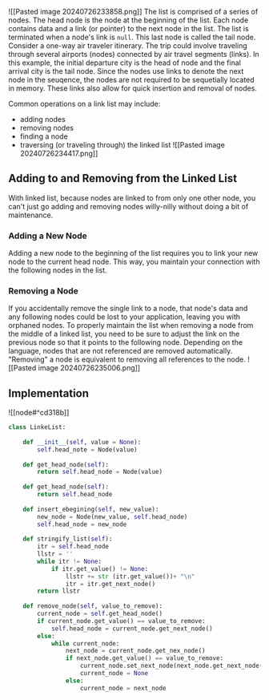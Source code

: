 ![[Pasted image 20240726233858.png]]
The list is comprised of a series of nodes.
The head node is the node at the beginning of the list. Each node contains data and a link (or pointer) to the next node in the list. The list is terminated when a node's link is `null`. This last node is called the tail node.
Consider a one-way air traveler itinerary. The trip could involve traveling through several airports (nodes) connected by air travel segments (links). In this example, the initial departure city is the head of node and the final arrival city is the tail node.
Since the nodes use links to denote the next node in the seuqence, the nodes are not required to be sequetially located in memory. These links also allow for quick insertion and removal of nodes.

Common operations on a link list may include:
- adding nodes
- removing nodes
- finding a node
- traversing (or traveling through) the linked list
![[Pasted image 20240726234417.png]]
## Adding to and Removing from the Linked List
With linked list, because nodes are linked to from only one other node, you can't just go adding and removing nodes willy-nilly without doing a bit of maintenance.
### Adding a New Node
Adding a new node to the beginning of the list requires you to link your new node to the current head node. This way, you maintain your connection with the following nodes in the list.

### Removing a Node
If you accidentally remove the single link to a node, that node's data and any following nodes could be lost to your application, leaving you with orphaned nodes.
To properly maintain the list when removing a node from the middle of a linked list, you need to be sure to adjust the link on the previous node so that it points to the following node.
Depending on the language, nodes that are not referenced are removed automatically. "Removing" a node is equivalent to removing all references to the node.
![[Pasted image 20240726235006.png]]

## Implementation
![[node#^cd318b]]

```Python
class LinkeList:
	
	def __init__(self, value = None):
		self.head_note = Node(value)
	
	def get_head_node(self):
		return self.head_node = Node(value)
	
	def get_head_node(self):
		return self.head_node
	
	def insert_ebegining(self, new_value):
		new_node = Node(new_value, self.head_node)
		self.head_node = new_node
	
	def stringify_list(self):
		itr = self.head_node
		llstr = ''
		while itr != None:
			if itr.get_value() != None:
				llstr += str (itr.get_value())+ "\n"
				itr = itr.get_next_node()
		return llstr
		
	def remove_node(self, value_to_remove):
		current_node = self.get_head_node()
		if current_node.get_value() == value_to_remove:
			self.head_node = current_node.get_next_node()
		else:
			while current_node:
				next_node = current_node.get_nex_node()
				if next_node.get_value() == value_to_remove:
					current_node.set_next_node(next_node.get_next_node())
					current_node = None
				else:
					current_node = next_node
					
		
```

